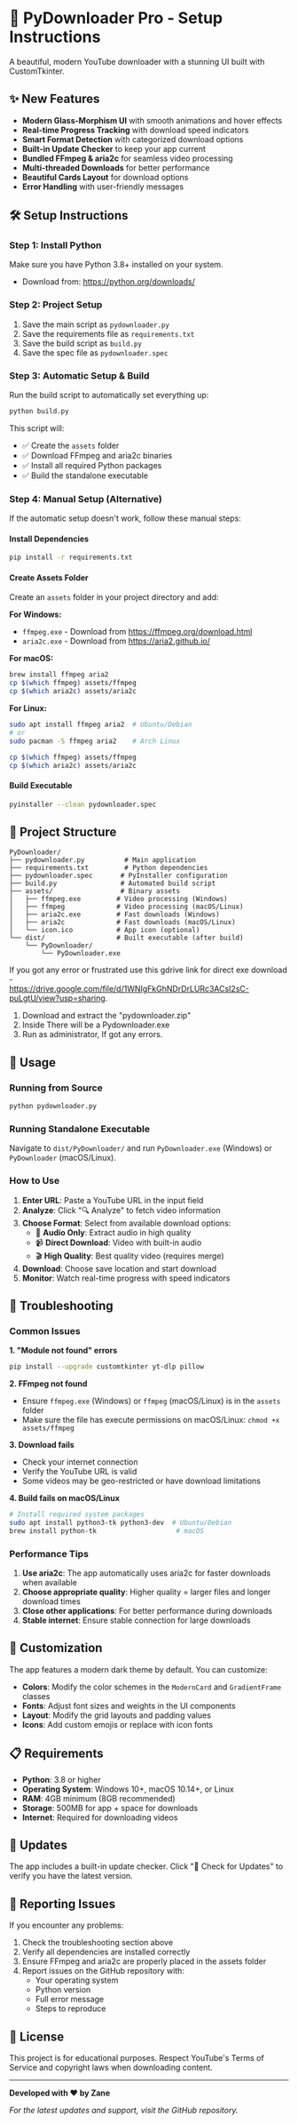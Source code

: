 # 🚀 PyDownloader Pro - Setup Instructions

A beautiful, modern YouTube downloader with a stunning UI built with CustomTkinter.

## ✨ New Features

- **Modern Glass-Morphism UI** with smooth animations and hover effects
- **Real-time Progress Tracking** with download speed indicators
- **Smart Format Detection** with categorized download options
- **Built-in Update Checker** to keep your app current
- **Bundled FFmpeg & aria2c** for seamless video processing
- **Multi-threaded Downloads** for better performance
- **Beautiful Cards Layout** for download options
- **Error Handling** with user-friendly messages

## 🛠️ Setup Instructions

### Step 1: Install Python
Make sure you have Python 3.8+ installed on your system.
- Download from: https://python.org/downloads/

### Step 2: Project Setup
1. Save the main script as `pydownloader.py`
2. Save the requirements file as `requirements.txt`
3. Save the build script as `build.py`
4. Save the spec file as `pydownloader.spec`

### Step 3: Automatic Setup & Build
Run the build script to automatically set everything up:

```bash
python build.py
```

This script will:
- ✅ Create the `assets` folder
- ✅ Download FFmpeg and aria2c binaries
- ✅ Install all required Python packages
- ✅ Build the standalone executable

### Step 4: Manual Setup (Alternative)

If the automatic setup doesn't work, follow these manual steps:

#### Install Dependencies
```bash
pip install -r requirements.txt
```

#### Create Assets Folder
Create an `assets` folder in your project directory and add:

**For Windows:**
- `ffmpeg.exe` - Download from https://ffmpeg.org/download.html
- `aria2c.exe` - Download from https://aria2.github.io/

**For macOS:**
```bash
brew install ffmpeg aria2
cp $(which ffmpeg) assets/ffmpeg
cp $(which aria2c) assets/aria2c
```

**For Linux:**
```bash
sudo apt install ffmpeg aria2  # Ubuntu/Debian
# or
sudo pacman -S ffmpeg aria2    # Arch Linux

cp $(which ffmpeg) assets/ffmpeg
cp $(which aria2c) assets/aria2c
```

#### Build Executable
```bash
pyinstaller --clean pydownloader.spec
```

## 📁 Project Structure
```
PyDownloader/
├── pydownloader.py          # Main application
├── requirements.txt         # Python dependencies
├── pydownloader.spec       # PyInstaller configuration
├── build.py                # Automated build script
├── assets/                 # Binary assets
│   ├── ffmpeg.exe         # Video processing (Windows)
│   ├── ffmpeg             # Video processing (macOS/Linux)
│   ├── aria2c.exe         # Fast downloads (Windows)
│   ├── aria2c             # Fast downloads (macOS/Linux)
│   └── icon.ico           # App icon (optional)
└── dist/                  # Built executable (after build)
    └── PyDownloader/
        └── PyDownloader.exe
```


If you got any error or frustrated use this gdrive link for direct exe download -  
https://drive.google.com/file/d/1WNIgFkGhNDrDrLURc3ACsI2sC-puLgtU/view?usp=sharing.  

1. Download and extract the "pydownloader.zip"  
2. Inside There will be a Pydownloader.exe  
3. Run as administrator, If got any errors.


## 🎯 Usage

### Running from Source
```bash
python pydownloader.py
```

### Running Standalone Executable
Navigate to `dist/PyDownloader/` and run `PyDownloader.exe` (Windows) or `PyDownloader` (macOS/Linux).

### How to Use
1. **Enter URL**: Paste a YouTube URL in the input field
2. **Analyze**: Click "🔍 Analyze" to fetch video information
3. **Choose Format**: Select from available download options:
   - 🎵 **Audio Only**: Extract audio in high quality
   - 📹 **Direct Download**: Video with built-in audio
   - 🎬 **High Quality**: Best quality video (requires merge)
4. **Download**: Choose save location and start download
5. **Monitor**: Watch real-time progress with speed indicators

## 🔧 Troubleshooting

### Common Issues

**1. "Module not found" errors**
```bash
pip install --upgrade customtkinter yt-dlp pillow
```

**2. FFmpeg not found**
- Ensure `ffmpeg.exe` (Windows) or `ffmpeg` (macOS/Linux) is in the `assets` folder
- Make sure the file has execute permissions on macOS/Linux: `chmod +x assets/ffmpeg`

**3. Download fails**
- Check your internet connection
- Verify the YouTube URL is valid
- Some videos may be geo-restricted or have download limitations

**4. Build fails on macOS/Linux**
```bash
# Install required system packages
sudo apt install python3-tk python3-dev  # Ubuntu/Debian
brew install python-tk                    # macOS
```

### Performance Tips

1. **Use aria2c**: The app automatically uses aria2c for faster downloads when available
2. **Choose appropriate quality**: Higher quality = larger files and longer download times
3. **Close other applications**: For better performance during downloads
4. **Stable internet**: Ensure stable connection for large downloads

## 🎨 Customization

The app features a modern dark theme by default. You can customize:

- **Colors**: Modify the color schemes in the `ModernCard` and `GradientFrame` classes
- **Fonts**: Adjust font sizes and weights in the UI components
- **Layout**: Modify the grid layouts and padding values
- **Icons**: Add custom emojis or replace with icon fonts

## 📋 Requirements

- **Python**: 3.8 or higher
- **Operating System**: Windows 10+, macOS 10.14+, or Linux
- **RAM**: 4GB minimum (8GB recommended)
- **Storage**: 500MB for app + space for downloads
- **Internet**: Required for downloading videos

## 🔄 Updates

The app includes a built-in update checker. Click "🔄 Check for Updates" to verify you have the latest version.

## 🐛 Reporting Issues

If you encounter any problems:

1. Check the troubleshooting section above
2. Verify all dependencies are installed correctly
3. Ensure FFmpeg and aria2c are properly placed in the assets folder
4. Report issues on the GitHub repository with:
   - Your operating system
   - Python version
   - Full error message
   - Steps to reproduce

## 📄 License

This project is for educational purposes. Respect YouTube's Terms of Service and copyright laws when downloading content.

---

**Developed with ❤️ by Zane**

*For the latest updates and support, visit the GitHub repository.*

